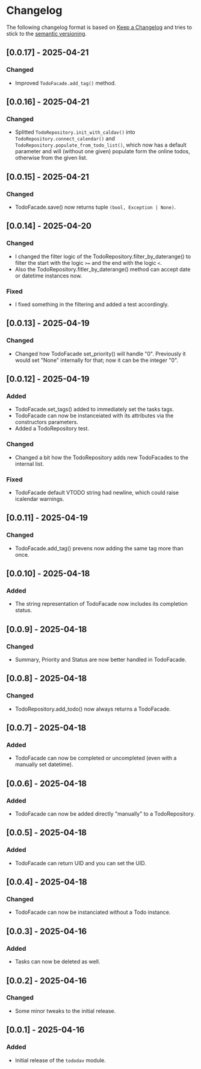 # Changelog

The following changelog format is based on [Keep a Changelog](https://keepachangelog.com/en/1.0.0/) and tries to stick to the [semantic versioning](https://semver.org/spec/v2.0.0.html).

## [0.0.17] - 2025-04-21
### Changed
- Improved `TodoFacade.add_tag()` method.


## [0.0.16] - 2025-04-21
### Changed
- Splitted `TodoRepository.init_with_caldav()` into `TodoRepository.connect_calendar()` and `TodoRepository.populate_from_todo_list()`, which now has a default parameter and will (wíthout one given) populate form the online todos, otherwise from the given list.


## [0.0.15] - 2025-04-21
### Changed
- TodoFacade.save() now returns tuple `(bool, Exception | None)`.


## [0.0.14] - 2025-04-20
### Changed
- I changed the filter logic of the TodoRepository.filter_by_daterange() to filter the start with the logic `>=` and the end with the logic `<`.
- Also the TodoRepository.fitler_by_daterange() method can accept date or datetime instances now.
### Fixed
- I fixed something in the filtering and added a test accordingly.


## [0.0.13] - 2025-04-19
### Changed
- Changed how TodoFacade set_priority() will handle "0". Previously it would set "None" internally for that; now it can be the integer "0".


## [0.0.12] - 2025-04-19
### Added
- TodoFacade.set_tags() added to immediately set the tasks tags.
- TodoFacade can now be instanceiated with its attributes via the constructors parameters.
- Added a TodoRepository test.
### Changed
- Changed a bit how the TodoRepository adds new TodoFacades to the internal list.
### Fixed
- TodoFacade default VTODO string had newline, which could raise icalendar warnings.


## [0.0.11] - 2025-04-19
### Changed
- TodoFacade.add_tag() prevens now adding the same tag more than once.


## [0.0.10] - 2025-04-18
### Added
- The string representation of TodoFacade now includes its completion status.


## [0.0.9] - 2025-04-18
### Changed
- Summary, Priority and Status are now better handled in TodoFacade.


## [0.0.8] - 2025-04-18
### Changed
- TodoRepository.add_todo() now always returns a TodoFacade.


## [0.0.7] - 2025-04-18
### Added
- TodoFacade can now be completed or uncompleted (even with a manually set datetime).


## [0.0.6] - 2025-04-18
### Added
- TodoFacade can now be added directly "manually" to a TodoRepository.


## [0.0.5] - 2025-04-18
### Added
- TodoFacade can return UID and you can set the UID.


## [0.0.4] - 2025-04-18
### Changed
- TodoFacade can now be instanciated without a Todo instance.


## [0.0.3] - 2025-04-16
### Added
- Tasks can now be deleted as well.


## [0.0.2] - 2025-04-16
### Changed
- Some minor tweaks to the initial release.


## [0.0.1] - 2025-04-16
### Added
- Initial release of the `tododav` module.